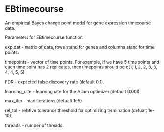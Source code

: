 # EBtimecourse

An empirical Bayes change point model for gene expression timecourse data.

Parameters for EBtimecourse function:

exp.dat - matrix of data, rows stand for genes and columns stand for time points.

timepoints -  vector of time points. For example, if we have 5 time points and each time point has 2 replicates, then timepoints should be c(1, 1, 2, 2, 3, 3, 4, 4, 5, 5)

FDR - expected false discovery rate (default 0.1).

learning_rate - learning rate for the Adam optimizer (default 0.001).

max_iter - max iterations (defualt 1e5).

rel_tol - relative tolerance threshold for optimizing termination (defualt 1e-10).

threads - number of threads.

